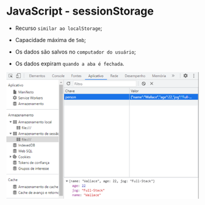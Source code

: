 # JavaScript - sessionStorage

* Recurso `similar ao localStorage`;

* Capacidade máxima de `5mb`;

* Os dados são salvos no `computador do usuário`;

* Os dados expiram `quando a aba é fechada`.

<div align="center">
    <img src="img/sessionStorage_img.png" />
</div>